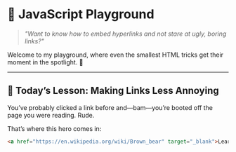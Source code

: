 # 🛝 JavaScript Playground

> *"Want to know how to embed hyperlinks and not stare at ugly, boring links?"*

Welcome to my playground, where even the smallest HTML tricks get their moment in the spotlight. 🎪

---

## 🎯 Today’s Lesson: Making Links Less Annoying

You’ve probably clicked a link before and—bam—you’re booted off the page you were reading. Rude.

That’s where this hero comes in:

```html
<a href="https://en.wikipedia.org/wiki/Brown_bear" target="_blank">Learn More</a>
